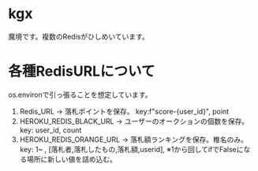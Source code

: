 # kgx
魔境です。複数のRedisがひしめいています。

# 各種RedisURLについて
os.environで引っ張ることを想定しています。
1. Redis_URL -> 落札ポイントを保存。 key:f"score-{user_id}", point
2. HEROKU_REDIS_BLACK_URL -> ユーザーのオークションの個数を保存。 key: user_id, count
3. HEROKU_REDIS_ORANGE_URL -> 落札額ランキングを保存。椎名のみ。 key: 1~ , [落札者,落札したもの,落札額,userid], ※1から回してifでFalseになる場所に新しい値を詰め込む。
